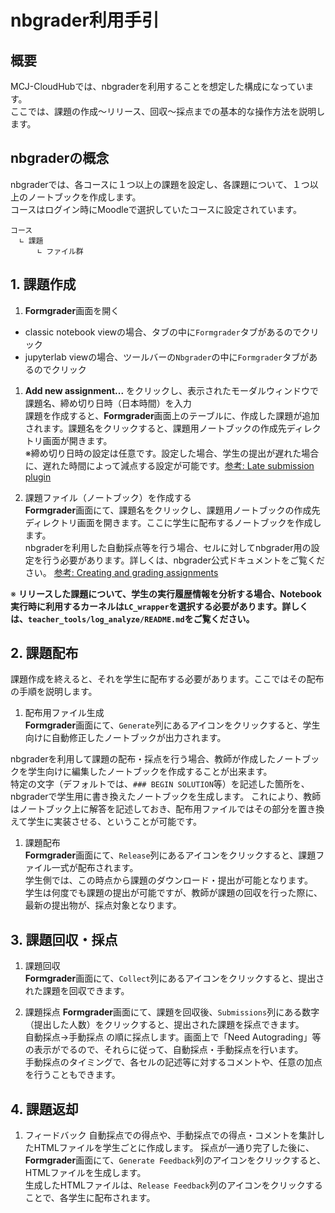 # nbgrader利用手引

## 概要

MCJ-CloudHubでは、nbgraderを利用することを想定した構成になっています。  
ここでは、課題の作成～リリース、回収～採点までの基本的な操作方法を説明します。

## nbgraderの概念  

nbgraderでは、各コースに１つ以上の課題を設定し、各課題について、１つ以上のノートブックを作成します。  
コースはログイン時にMoodleで選択していたコースに設定されています。

```
コース
  ∟ 課題
      ∟ ファイル群
```

## 1. 課題作成

1. **Formgrader**画面を開く
  * classic notebook viewの場合、タブの中に`Formgrader`タブがあるのでクリック
  * jupyterlab viewの場合、ツールバーの`Nbgrader`の中に`Formgrader`タブがあるのでクリック

1. **Add new assignment...** をクリックし、表示されたモーダルウィンドウで課題名、締め切り日時（日本時間）を入力  
  課題を作成すると、**Formgrader**画面上のテーブルに、作成した課題が追加されます。課題名をクリックすると、課題用ノートブックの作成先ディレクトリ画面が開きます。  
  ※締め切り日時の設定は任意です。設定した場合、学生の提出が遅れた場合に、遅れた時間によって減点する設定が可能です。[参考: Late submission plugin](https://nbgrader.readthedocs.io/en/0.8.x/plugins/late-plugin.html)

1. 課題ファイル（ノートブック）を作成する  
  **Formgrader**画面にて、課題名をクリックし、課題用ノートブックの作成先ディレクトリ画面を開きます。ここに学生に配布するノートブックを作成します。  
  nbgraderを利用した自動採点等を行う場合、セルに対してnbgrader用の設定を行う必要があります。詳しくは、nbgrader公式ドキュメントをご覧ください。 [参考: Creating and grading assignments](https://nbgrader.readthedocs.io/en/0.8.x/user_guide/creating_and_grading_assignments.html)
  
  ※ **リリースした課題について、学生の実行履歴情報を分析する場合、Notebook実行時に利用するカーネルは`LC_wrapper`を選択する必要があります。詳しくは、`teacher_tools/log_analyze/README.md`をご覧ください。**

## 2. 課題配布  

課題作成を終えると、それを学生に配布する必要があります。ここではその配布の手順を説明します。

1. 配布用ファイル生成  
  **Formgrader**画面にて、`Generate`列にあるアイコンをクリックすると、学生向けに自動修正したノートブックが出力されます。  

  nbgraderを利用して課題の配布・採点を行う場合、教師が作成したノートブックを学生向けに編集したノートブックを作成することが出来ます。  
  特定の文字（デフォルトでは、`### BEGIN SOLUTION`等）を記述した箇所を、nbgraderで学生用に書き換えたノートブックを生成します。
  これにより、教師はノートブック上に解答を記述しておき、配布用ファイルではその部分を置き換えて学生に実装させる、ということが可能です。

1. 課題配布  
  **Formgrader**画面にて、`Release`列にあるアイコンをクリックすると、課題ファイル一式が配布されます。  
  学生側では、この時点から課題のダウンロード・提出が可能となります。  
  学生は何度でも課題の提出が可能ですが、教師が課題の回収を行った際に、最新の提出物が、採点対象となります。

## 3. 課題回収・採点

1. 課題回収  
  **Formgrader**画面にて、`Collect`列にあるアイコンをクリックすると、提出された課題を回収できます。  
   
1. 課題採点
  **Formgrader**画面にて、課題を回収後、`Submissions`列にある数字（提出した人数）をクリックすると、提出された課題を採点できます。  
  自動採点→手動採点 の順に採点します。画面上で「Need Autograding」等の表示がでるので、それらに従って、自動採点・手動採点を行います。  
  手動採点のタイミングで、各セルの記述等に対するコメントや、任意の加点を行うこともできます。  

## 4. 課題返却

1. フィードバック
  自動採点での得点や、手動採点での得点・コメントを集計したHTMLファイルを学生ごとに作成します。
  採点が一通り完了した後に、**Formgrader**画面にて、`Generate Feedback`列のアイコンをクリックすると、HTMLファイルを生成します。  
  生成したHTMLファイルは、`Release Feedback`列のアイコンをクリックすることで、各学生に配布されます。
























